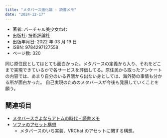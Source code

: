```yaml
---
title: "メタバース進化論 - 読書メモ"
date: "2024-12-17"
---
```

- 著者: バーチャル美少女ねむ
- 出版社: 技術評論社
- 出版年月日: 2022 年 03 月 19 日
- ISBN: 9784297127558
- ページ数: 320

同じ原住民としてはとても面白かった。メタバースの定義から入り、それをどこまで実現できているかで各サービスを評価してる。原住民から取ったアンケートの内容では、あまり自分のいる界隈から出ない身としては、海外勢の事情も分かる所が面白かった。 自己実現のためのメタバースが今後も発展していくことを願う。

## 関連項目

- [メタバースさよならアトムの時代 - 読書メモ](20241217-metaverse-goodbye-atom-age.md)
- [ソファのアセット構想](241031-sofa-asset-concept.md)
	- メタバースのいち実装、VRChat のアセットに関する構想。